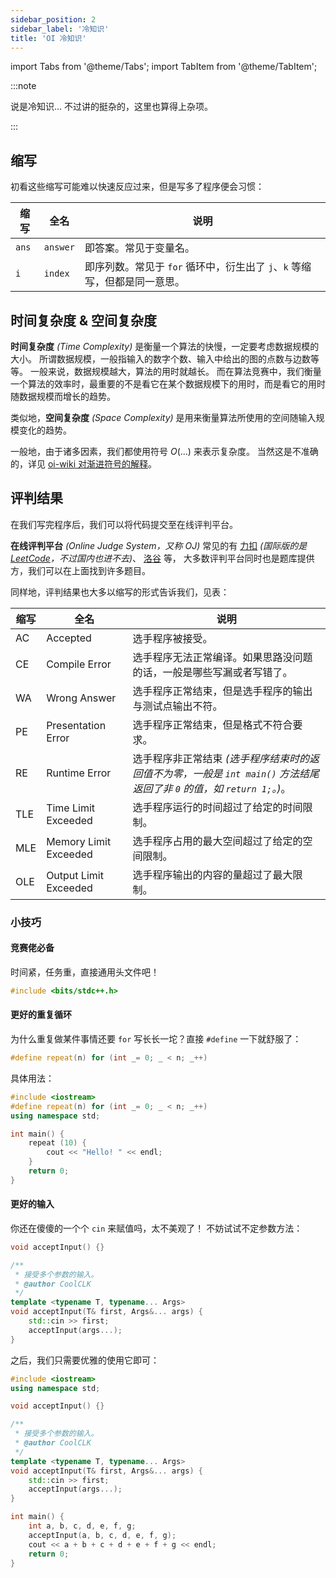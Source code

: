 ```yaml
---
sidebar_position: 2
sidebar_label: '冷知识'
title: 'OI 冷知识'
---
```

import Tabs from '@theme/Tabs';
import TabItem from '@theme/TabItem';

:::note

说是冷知识...
不过讲的挺杂的，这里也算得上杂项。

:::

## 缩写

初看这些缩写可能难以快速反应过来，但是写多了程序便会习惯：

| 缩写    | 全名       | 说明                                           |
|-------|----------|----------------------------------------------|
| `ans` | `answer` | 即答案。常见于变量名。                                  |
| `i`   | `index`  | 即序列数。常见于 `for` 循环中，衍生出了 `j`、`k` 等缩写，但都是同一意思。 |

## 时间复杂度 & 空间复杂度

**时间复杂度** _(Time Complexity)_ 是衡量一个算法的快慢，一定要考虑数据规模的大小。
所谓数据规模，一般指输入的数字个数、输入中给出的图的点数与边数等等。
一般来说，数据规模越大，算法的用时就越长。
而在算法竞赛中，我们衡量一个算法的效率时，最重要的不是看它在某个数据规模下的用时，而是看它的用时随数据规模而增长的趋势。

类似地，**空间复杂度** _(Space Complexity)_ 是用来衡量算法所使用的空间随输入规模变化的趋势。

一般地，由于诸多因素，我们都使用符号 $O(...)$ 来表示复杂度。
当然这是不准确的，详见 [oi-wiki 对渐进符号的解释](https://oi-wiki.org/basic/complexity/#%E6%B8%90%E8%BF%9B%E7%AC%A6%E5%8F%B7%E7%9A%84%E5%AE%9A%E4%B9%89)。

## 评判结果

在我们写完程序后，我们可以将代码提交至在线评判平台。

**在线评判平台** _(Online Judge System，又称 OJ)_ 
常见的有
[力扣](https://leetcode.cn/) _(国际版的是 [LeetCode](https://leetcode.com/)，不过国内也进不去)_、
[洛谷](https://www.luogu.com.cn/) 等，
大多数评判平台同时也是题库提供方，我们可以在上面找到许多题目。

同样地，评判结果也大多以缩写的形式告诉我们，见表：

| 缩写  | 全名                    | 说明                                                                            |
|-----|-----------------------|-------------------------------------------------------------------------------|
| AC  | Accepted              | 选手程序被接受。                                                                      |
| CE  | Compile Error         | 选手程序无法正常编译。如果思路没问题的话，一般是哪些写漏或者写错了。                                            |
| WA  | Wrong Answer          | 选手程序正常结束，但是选手程序的输出与测试点输出不符。                                                   |
| PE  | Presentation Error    | 选手程序正常结束，但是格式不符合要求。                                                           |
| RE  | Runtime Error         | 选手程序非正常结束 _(选手程序结束时的返回值不为零，一般是 `int main()` 方法结尾返回了非 `0` 的值，如 `return 1;`。)_。 |
| TLE | Time Limit Exceeded   | 选手程序运行的时间超过了给定的时间限制。                                                          |
| MLE | Memory Limit Exceeded | 选手程序占用的最大空间超过了给定的空间限制。                                                        |
| OLE | Output Limit Exceeded | 选手程序输出的内容的量超过了最大限制。                                                           |

### 小技巧

<Tabs>
  <TabItem value="cpp" label="C++" default>

#### 竞赛佬必备

时间紧，任务重，直接通用头文件吧！

```cpp
#include <bits/stdc++.h>
```

#### 更好的重复循环

为什么重复做某件事情还要 `for` 写长长一坨？直接 `#define` 一下就舒服了：

```cpp
#define repeat(n) for (int _= 0; _ < n; _++)
```

具体用法：

```cpp {6} showLineNumbers
#include <iostream>
#define repeat(n) for (int _= 0; _ < n; _++)
using namespace std;

int main() {
    repeat (10) {
        cout << "Hello! " << endl;
    }
    return 0;
}
```

#### 更好的输入

你还在傻傻的一个个 `cin` 来赋值吗，太不美观了！
不妨试试不定参数方法：

```cpp
void acceptInput() {}

/**
 * 接受多个参数的输入。
 * @author CoolCLK
 */
template <typename T, typename... Args>
void acceptInput(T& first, Args&... args) {
    std::cin >> first;
    acceptInput(args...);
}
```

之后，我们只需要优雅的使用它即可：

```cpp {18} showLineNumbers
#include <iostream>
using namespace std;

void acceptInput() {}

/**
 * 接受多个参数的输入。
 * @author CoolCLK
 */
template <typename T, typename... Args>
void acceptInput(T& first, Args&... args) {
    std::cin >> first;
    acceptInput(args...);
}

int main() {
    int a, b, c, d, e, f, g;
    acceptInput(a, b, c, d, e, f, g);
    cout << a + b + c + d + e + f + g << endl;
    return 0;
}
```

  </TabItem>
</Tabs>